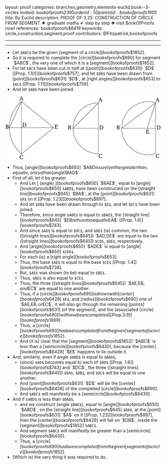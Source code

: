 layout: proof
categories: branches,geometry,elements-euclid,book--3-circles
nodeid: bookofproofs$2395
orderid: 50
parentid: bookofproofs$1905
title: By Euclid
description: PROOF OF 3.25: CONSTRUCTION OF CIRCLE FROM SEGMENT &#9733; graduate maths &#10004; step by step &#10010; visit BookOfProofs now!
references: bookofproofs$6419
keywords: circle,construction,segment,proof
contributors: @Fitzpatrick,bookofproofs

---


---

* Let `$ABC$` be the given [segment of a circle][bookofproofs$1852].
* So it is required to complete the [circle][bookofproofs$690] for segment `$ABC$`, the very one of which it is a [segment][bookofproofs$1852].
* For let `$AC$` have been cut in half at ([point][bookofproofs$631]) `$D$` [[Prop. 1.10]][bookofproofs$757], and let `$DB$` have been drawn from [point][bookofproofs$631] `$D$`, at [right angles][bookofproofs$653] to `$AC$` [[Prop. 1.11]][bookofproofs$759].
* And let `$AB$` have been joined.


![fig25e](https://github.com/bookofproofs/bookofproofs.github.io/blob/main/_sources/_assets/images/euclid/Book03/fig25e.png?raw=true)


* Thus, [angle][bookofproofs$650] `$ABD$` is surely either greater than, equal to, or less than (angle) `$BAD$`.
* First of all, let it be greater.
   * And Let [ (angle) ][bookofproofs$650] `$BAE$`, equal to [angle][bookofproofs$650] `$ABD$`, have been constructed on the [straight line][bookofproofs$645] `$BA$`, at the [point][bookofproofs$631] `$A$` on it [[Prop. 1.23]][bookofproofs$897].
   * And let `$DB$` have been drawn through to `$E$`, and let `$EC$` have been joined.
   * Therefore, since angle `$ABE$` is equal to `$BAE$`, the [straight line][bookofproofs$645] `$EB$` is thus also equal to `$EA$` [[Prop. 1.6]][bookofproofs$743].
   * And since `$AD$` is equal to `$DC$`, and `$DE$` (is) common, the two ([straight lines][bookofproofs$645]) `$AD$`, `$DE$` are equal to the two ([straight lines][bookofproofs$645]) `$CD$`, `$DE$`, respectively.
   * And [angle][bookofproofs$650] `$ADE$` is equal to [angle][bookofproofs$650] `$CDE$`.
   * For each (is) a [right angle][bookofproofs$653].
   * Thus, the base `$AE$` is equal to the base `$CE$` [[Prop. 1.4]][bookofproofs$738].
   * But, `$AE$` was shown (to be) equal to `$BE$`.
   * Thus, `$BE$` is also equal to `$CE$`.
   * Thus, the three ([straight lines][bookofproofs$645]) `$AE$`, `$EB$`, and `$EC$` are equal to one another.
   * Thus, if a [circle][bookofproofs$690] is drawn with [center][bookofproofs$6428] `$E$`, and [radius][bookofproofs$690] one of `$AE$`, `$EB$`, or `$EC$`, it will also go through the remaining [points][bookofproofs$631] (of the segment), and the (associated [circle][bookofproofs$690]) will have been completed [[Prop. 3.9]][bookofproofs$1889].
   * Thus, a [circle][bookofproofs$690] has been completed from the given [segment of a circle][bookofproofs$1852].
   * And (it is) clear that the [segment][bookofproofs$1852] `$ABC$` is less than a [semicircle][bookofproofs$6430], because the [center][bookofproofs$6428] `$E$` happens to lie outside it.
* And, similarly, even if angle `$ABD$` is equal to `$BAD$`, 
   * (since) `$AD$` becomes equal to each of `$BD$` [[Prop. 1.6]][bookofproofs$743] and `$DC$`, the three ([straight lines][bookofproofs$645]) `$DA$`, `$DB$`, and `$DC$` will be equal to one another.
   * And [point][bookofproofs$631] `$D$` will be the [center][bookofproofs$6428] of the completed [circle][bookofproofs$690].
   * And `$ABC$` will manifestly be a [semicircle][bookofproofs$6430].
* And if `$ABD$` is less than `$BAD$`, 
   * and we construct (angle `$BAE$`), equal to [angle][bookofproofs$650] `$ABD$`, on the [straight line][bookofproofs$645] `$BA$`, at the [point][bookofproofs$631] `$A$` on it [[Prop. 1.23]][bookofproofs$897], then the [center][bookofproofs$6428] will fall on `$DB$`, inside the [segment][bookofproofs$1852] `$ABC$`.
   * And segment `$ABC$` will manifestly be greater than a [semicircle][bookofproofs$6430].
   * Thus, a [circle][bookofproofs$690] has been completed from the given [segment of a circle][bookofproofs$1852].
* (Which is) the very thing it was required to do.

